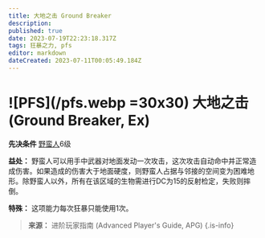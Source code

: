 ```yaml
---
title: 大地之击 Ground Breaker
description: 
published: true
date: 2023-07-19T22:23:18.317Z
tags: 狂暴之力, pfs
editor: markdown
dateCreated: 2023-07-11T00:05:49.184Z
---
```


# ![PFS](/pfs.webp =30x30) 大地之击 (Ground Breaker, Ex)

**先决条件** [野蛮人](/野蛮人)6级

**益处：** 野蛮人可以用手中武器对地面发动一次攻击，这次攻击自动命中并正常造成伤害。如果造成的伤害大于地面硬度，则野蛮人占据与邻接的空间变为困难地形。除野蛮人以外，所有在该区域的生物需进行DC为15的反射检定，失败则摔倒。

**特殊：** 这项能力每次狂暴只能使用1次。

> **来源：** 进阶玩家指南 (Advanced Player's Guide, APG)
{.is-info}
